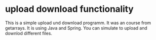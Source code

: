 

# upload download functionality

This is a simple upload und download programm. It was an course from getarrays. It is using Java and Spring. You can simulate to upload and downlod different files.  
